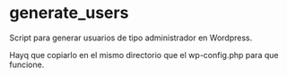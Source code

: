 # generate_users

Script para generar usuarios de tipo administrador en Wordpress. 

Hayq que copiarlo en el mismo directorio que el wp-config.php para que funcione.
